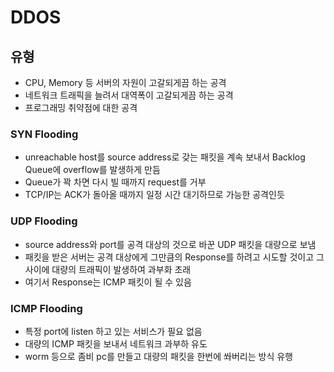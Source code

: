 # DDOS

## 유형

* CPU, Memory 등 서버의 자원이 고갈되게끔 하는 공격
* 네트워크 트래픽을 늘려서 대역폭이 고갈되게끔 하는 공격
* 프로그래밍 취약점에 대한 공격

### SYN Flooding

* unreachable host를 source address로 갖는 패킷을 계속 보내서 Backlog Queue에 overflow를 발생하게 만듬
* Queue가 꽉 차면 다시 빌 때까지 request를 거부
* TCP/IP는 ACK가 돌아올 때까지 일정 시간 대기하므로 가능한 공격인듯

### UDP Flooding

* source address와 port를 공격 대상의 것으로 바꾼 UDP 패킷을 대량으로 보냄
* 패킷을 받은 서버는 공격 대상에게 그만큼의 Response를 하려고 시도할 것이고 그 사이에 대량의 트래픽이 발생하여 과부화 초래
* 여기서 Response는 ICMP 패킷이 될 수 있음

### ICMP Flooding

* 특정 port에 listen 하고 있는 서비스가 필요 없음
* 대량의 ICMP 패킷을 보내서 네트워크 과부하 유도
* worm 등으로 좀비 pc를 만들고 대량의 패킷을 한번에 쏴버리는 방식 유행

